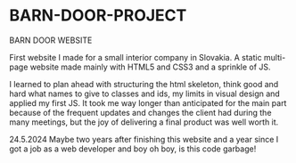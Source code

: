 # BARN-DOOR-PROJECT
BARN DOOR WEBSITE

First website I made for a small interior company in Slovakia.
A static multi-page website made mainly with HTML5 and CSS3 and a sprinkle of JS.

I learned to plan ahead with structuring the html skeleton, think good and hard what names to give to classes and ids, my limits in visual design and applied my first JS.
It took me way longer than anticipated for the main part because of the frequent updates and changes the client had during the many meetings, but the joy of delivering a final product was well worth it.


24.5.2024
Maybe two years after finishing this website and a year since I got a job as a web developer and boy oh boy, is this code garbage! 